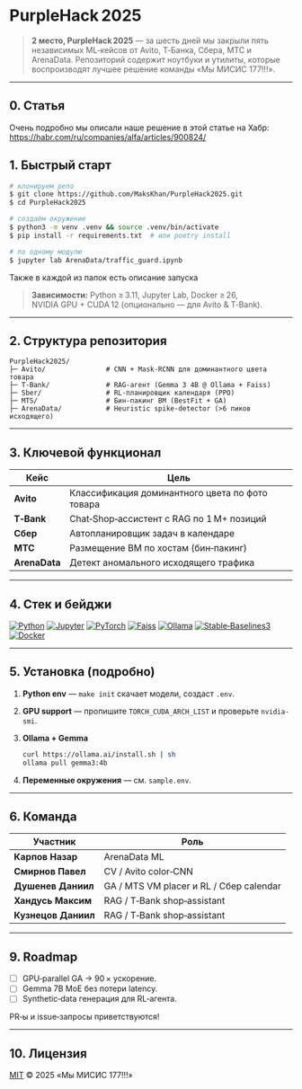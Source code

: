 # PurpleHack 2025

> **2 место, PurpleHack 2025** — за шесть дней мы закрыли пять независимых ML‑кейсов от Avito, Т‑Банка, Сбера, МТС и ArenaData. Репозиторий содержит ноутбуки и утилиты, которые воспроизводят лучшее решение команды «Мы МИСИС 177!!!».

---
## 0. Статья
Очень подробно мы описали наше решение в этой статье на Хабр: https://habr.com/ru/companies/alfa/articles/900824/

## 1. Быстрый старт

```bash
# клонируем репо
$ git clone https://github.com/MaksKhan/PurpleHack2025.git
$ cd PurpleHack2025

# создаём окружение
$ python3 -m venv .venv && source .venv/bin/activate
$ pip install -r requirements.txt  # или poetry install

# по одному модулю
$ jupyter lab ArenaData/traffic_guard.ipynb
```
Также в каждой из папок есть описание запуска

> **Зависимости:** Python ≥ 3.11, Jupyter Lab, Docker ≥ 26, NVIDIA GPU + CUDA 12 (опционально — для Avito & T‑Bank).

---

## 2. Структура репозитория

```
PurpleHack2025/
├─ Avito/               # CNN + Mask‑RCNN для доминантного цвета товара
├─ T‑Bank/              # RAG‑агент (Gemma 3 4B @ Ollama + Faiss)
├─ Sber/                # RL‑планировщик календаря (PPO)
├─ MTS/                 # Бин‑пакинг ВМ (BestFit + GA)
├─ ArenaData/           # Heuristic spike‑detector (>6 пиков исходящего)
```

---

## 3. Ключевой функционал

| Кейс          | Цель                                            | 
| ------------- | ----------------------------------------------- |
| **Avito**     | Классификация доминантного цвета по фото товара |
| **T‑Bank**    | Chat‑Shop‑ассистент c RAG по 1 M+ позиций       |
| **Сбер**      | Автопланировщик задач в календаре               |
| **МТС**       | Размещение ВМ по хостам (бин‑пакинг)            |
| **ArenaData** | Детект аномального исходящего трафика           |

---

## 4. Стек и бейджи

[![Python](https://img.shields.io/badge/Python-3.11-blue?logo=python)](https://www.python.org)
[![Jupyter](https://img.shields.io/badge/Jupyter‑Lab-notebooks-orange?logo=jupyter)](https://jupyter.org)
[![PyTorch](https://img.shields.io/badge/PyTorch-2.2‑cpu%2Fcuda‑12-lightgrey?logo=pytorch)](https://pytorch.org)
[![Faiss](https://img.shields.io/badge/Faiss-vector‑search-green)](https://github.com/facebookresearch/faiss)
[![Ollama](https://img.shields.io/badge/Ollama-Gemma3‑4B-brightgreen)](https://ollama.com/library/gemma3)
[![Stable‑Baselines3](https://img.shields.io/badge/SB3‑Zoo-RL-red)](https://github.com/DLR-RM/rl-baselines3-zoo)
[![Docker](https://img.shields.io/badge/Docker-container-blue?logo=docker)](https://www.docker.com)

---

## 5. Установка (подробно)

1. **Python env**  — `make init` скачает модели, создаст `.env`.
2. **GPU support** — пропишите `TORCH_CUDA_ARCH_LIST` и проверьте `nvidia-smi`.
3. **Ollama + Gemma**

   ```bash
   curl https://ollama.ai/install.sh | sh
   ollama pull gemma3:4b
   ```
4. **Переменные окружения** — см. `sample.env`.

---


## 6. Команда

| Участник            | Роль                              |
| ------------------- | --------------------------------- | 
| **Карпов Назар**       | ArenaData ML | 
| **Смирнов Павел**      | CV / Avito color‑CNN              |
| **Душенев Даниил**    | GA / MTS VM placer и RL / Сбер calendar             |
| **Хандусь Максим**   | RAG / T‑Bank shop‑assistant       | 
| **Кузнецов Даниил** | RAG / T‑Bank shop‑assistant                |

---

## 9. Roadmap

* [ ] GPU‑parallel GA → 90 × ускорение.
* [ ] Gemma 7B MoE без потери latency.
* [ ] Synthetic‑data генерация для RL‑агента.

PR‑ы и issue‑запросы приветствуются!

---

## 10. Лицензия

[MIT](LICENSE) © 2025 «Мы МИСИС 177!!!»
